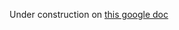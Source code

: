 Under construction on [this google doc](https://docs.google.com/document/d/1aRYDHo8gvkUAN1ai_CKG2nkNppV-Ccqn6V4h_e60QKE/edit?usp=sharing)
